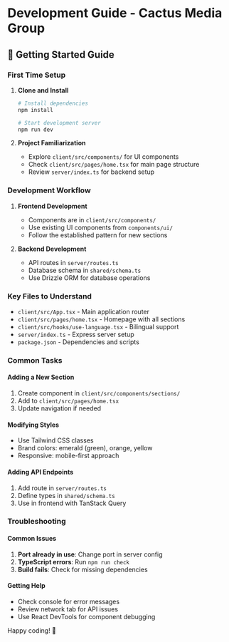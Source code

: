 # Development Guide - Cactus Media Group

## 🚀 Getting Started Guide

### First Time Setup

1. **Clone and Install**

   ```bash
   # Install dependencies
   npm install

   # Start development server
   npm run dev
   ```

2. **Project Familiarization**
   - Explore `client/src/components/` for UI components
   - Check `client/src/pages/home.tsx` for main page structure
   - Review `server/index.ts` for backend setup

### Development Workflow

1. **Frontend Development**
   - Components are in `client/src/components/`
   - Use existing UI components from `components/ui/`
   - Follow the established pattern for new sections

2. **Backend Development**
   - API routes in `server/routes.ts`
   - Database schema in `shared/schema.ts`
   - Use Drizzle ORM for database operations

### Key Files to Understand

- `client/src/App.tsx` - Main application router
- `client/src/pages/home.tsx` - Homepage with all sections
- `client/src/hooks/use-language.tsx` - Bilingual support
- `server/index.ts` - Express server setup
- `package.json` - Dependencies and scripts

### Common Tasks

#### Adding a New Section

1. Create component in `client/src/components/sections/`
2. Add to `client/src/pages/home.tsx`
3. Update navigation if needed

#### Modifying Styles

- Use Tailwind CSS classes
- Brand colors: emerald (green), orange, yellow
- Responsive: mobile-first approach

#### Adding API Endpoints

1. Add route in `server/routes.ts`
2. Define types in `shared/schema.ts`
3. Use in frontend with TanStack Query

### Troubleshooting

#### Common Issues

1. **Port already in use**: Change port in server config
2. **TypeScript errors**: Run `npm run check`
3. **Build fails**: Check for missing dependencies

#### Getting Help

- Check console for error messages
- Review network tab for API issues
- Use React DevTools for component debugging

Happy coding! 🌵
